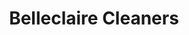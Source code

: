 ---
title: "Belleclaire Cleaners"
url: /new-york/belleclaire-cleaners-broadway-2/
shop: Wäscherei
---